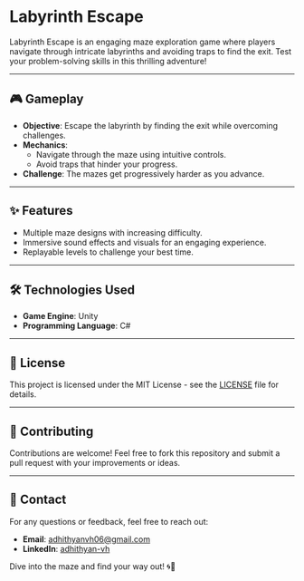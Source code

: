 # Labyrinth Escape

Labyrinth Escape is an engaging maze exploration game where players navigate through intricate labyrinths and avoiding traps to find the exit. Test your problem-solving skills in this thrilling adventure!

---

## 🎮 Gameplay
- **Objective**: Escape the labyrinth by finding the exit while overcoming challenges.
- **Mechanics**: 
  - Navigate through the maze using intuitive controls.
  - Avoid traps that hinder your progress.
- **Challenge**: The mazes get progressively harder as you advance.

---

## ✨ Features
- Multiple maze designs with increasing difficulty.
- Immersive sound effects and visuals for an engaging experience.
- Replayable levels to challenge your best time.

---

## 🛠️ Technologies Used
- **Game Engine**: Unity
- **Programming Language**: C#

---

## 📜 License
This project is licensed under the MIT License - see the [LICENSE](LICENSE) file for details.

---

## 🤝 Contributing
Contributions are welcome! Feel free to fork this repository and submit a pull request with your improvements or ideas.

---

## 📧 Contact
For any questions or feedback, feel free to reach out:
- **Email**: adhithyanvh06@gmail.com
- **LinkedIn**: [adhithyan-vh](https://linkedin.com/in/adhithyan-vh)

Dive into the maze and find your way out! 🌀🚪
